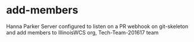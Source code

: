 # add-members
Hanna Parker
Server configured to listen on a PR webhook on git-skeleton and add members to IllinoisWCS org, Tech-Team-201617 team
